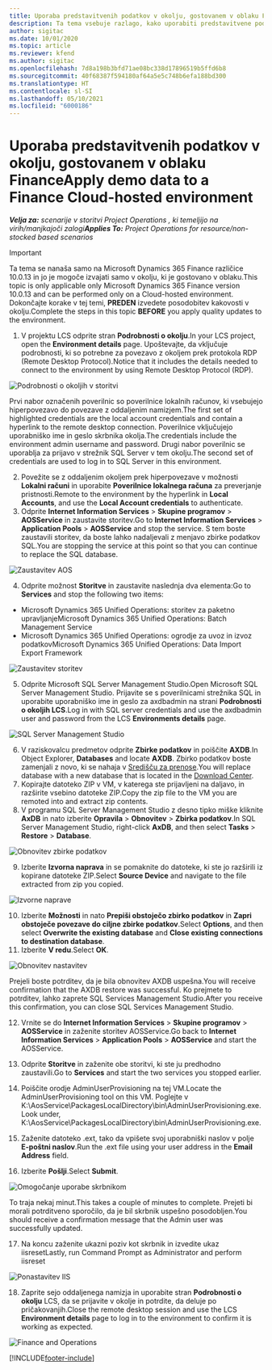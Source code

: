 ```yaml
---
title: Uporaba predstavitvenih podatkov v okolju, gostovanem v oblaku Finance
description: Ta tema vsebuje razlago, kako uporabiti predstavitvene podatke iz storitve Project Operations v okolju Dynamics 365 Finance v oblaku.
author: sigitac
ms.date: 10/01/2020
ms.topic: article
ms.reviewer: kfend
ms.author: sigitac
ms.openlocfilehash: 7d8a198b3bfd71ae08bc338d17896519b5ffd6b8
ms.sourcegitcommit: 40f68387f594180af64a5e5c748b6efa188bd300
ms.translationtype: HT
ms.contentlocale: sl-SI
ms.lasthandoff: 05/10/2021
ms.locfileid: "6000186"
---
```

# <a name="apply-demo-data-to-a-finance-cloud-hosted-environment"></a><span data-ttu-id="902d7-103">Uporaba predstavitvenih podatkov v okolju, gostovanem v oblaku Finance</span><span class="sxs-lookup"><span data-stu-id="902d7-103">Apply demo data to a Finance Cloud-hosted environment</span></span>

<span data-ttu-id="902d7-104">_**Velja za:** scenarije v storitvi Project Operations , ki temeljijo na virih/manjkajoči zalogi_</span><span class="sxs-lookup"><span data-stu-id="902d7-104">_**Applies To:** Project Operations for resource/non-stocked based scenarios_</span></span>

> [!IMPORTANT]
> <span data-ttu-id="902d7-105">Ta tema se nanaša samo na Microsoft Dynamics 365 Finance različice 10.0.13 in jo je mogoče izvajati samo v okolju, ki je gostovano v oblaku.</span><span class="sxs-lookup"><span data-stu-id="902d7-105">This topic is only applicable only Microsoft Dynamics 365 Finance version 10.0.13 and can be performed only on a Cloud-hosted environment.</span></span> <span data-ttu-id="902d7-106">Dokončajte korake v tej temi, **PREDEN** izvedete posodobitev kakovosti v okolju.</span><span class="sxs-lookup"><span data-stu-id="902d7-106">Complete the steps in this topic **BEFORE** you apply quality updates to the environment.</span></span>

1. <span data-ttu-id="902d7-107">V projektu LCS odprite stran **Podrobnosti o okolju**.</span><span class="sxs-lookup"><span data-stu-id="902d7-107">In your LCS project, open the **Environment details** page.</span></span> <span data-ttu-id="902d7-108">Upoštevajte, da vključuje podrobnosti, ki so potrebne za povezavo z okoljem prek protokola RDP (Remote Desktop Protocol).</span><span class="sxs-lookup"><span data-stu-id="902d7-108">Notice that it includes the details needed to connect to the environment by using Remote Desktop Protocol (RDP).</span></span>

![Podrobnosti o okoljih v storitvi ](./media/1EnvironmentDetails.png)

<span data-ttu-id="902d7-110">Prvi nabor označenih poverilnic so poverilnice lokalnih računov, ki vsebujejo hiperpovezavo do povezave z oddaljenim namizjem.</span><span class="sxs-lookup"><span data-stu-id="902d7-110">The first set of highlighted credentials are the local account credentials and contain a hyperlink to the remote desktop connection.</span></span> <span data-ttu-id="902d7-111">Poverilnice vključujejo uporabniško ime in geslo skrbnika okolja.</span><span class="sxs-lookup"><span data-stu-id="902d7-111">The credentials include the environment admin username and password.</span></span> <span data-ttu-id="902d7-112">Drugi nabor poverilnic se uporablja za prijavo v strežnik SQL Server v tem okolju.</span><span class="sxs-lookup"><span data-stu-id="902d7-112">The second set of credentials are used to log in to SQL Server in this environment.</span></span>

2. <span data-ttu-id="902d7-113">Povežite se z oddaljenim okoljem prek hiperpovezave v možnosti **Lokalni računi** in uporabite **Poverilnice lokalnega računa** za preverjanje pristnosti.</span><span class="sxs-lookup"><span data-stu-id="902d7-113">Remote to the environment by the hyperlink in **Local Accounts**, and use the **Local Account credentials** to authenticate.</span></span>
3. <span data-ttu-id="902d7-114">Odprite **Internet Information Services** > **Skupine programov** > **AOSService** in zaustavite storitev.</span><span class="sxs-lookup"><span data-stu-id="902d7-114">Go to **Internet Information Services** > **Application Pools** > **AOSService** and stop the service.</span></span> <span data-ttu-id="902d7-115">S tem boste zaustavili storitev, da boste lahko nadaljevali z menjavo zbirke podatkov SQL.</span><span class="sxs-lookup"><span data-stu-id="902d7-115">You are stopping the service at this point so that you can continue to replace the SQL database.</span></span>

![Zaustavitev AOS](./media/2StopAOS.png)

4. <span data-ttu-id="902d7-117">Odprite možnost **Storitve** in zaustavite naslednja dva elementa:</span><span class="sxs-lookup"><span data-stu-id="902d7-117">Go to **Services** and stop the following two items:</span></span>

- <span data-ttu-id="902d7-118">Microsoft Dynamics 365 Unified Operations: storitev za paketno upravljanje</span><span class="sxs-lookup"><span data-stu-id="902d7-118">Microsoft Dynamics 365 Unified Operations: Batch Management Service</span></span>
- <span data-ttu-id="902d7-119">Microsoft Dynamics 365 Unified Operations: ogrodje za uvoz in izvoz podatkov</span><span class="sxs-lookup"><span data-stu-id="902d7-119">Microsoft Dynamics 365 Unified Operations: Data Import Export Framework</span></span>

![Zaustavitev storitev](./media/3StopServices.png)

5. <span data-ttu-id="902d7-121">Odprite Microsoft SQL Server Management Studio.</span><span class="sxs-lookup"><span data-stu-id="902d7-121">Open Microsoft SQL Server Management Studio.</span></span> <span data-ttu-id="902d7-122">Prijavite se s poverilnicami strežnika SQL in uporabite uporabniško ime in geslo za axdbadmin na strani **Podrobnosti o okoljih LCS**.</span><span class="sxs-lookup"><span data-stu-id="902d7-122">Log in with SQL server credentials and use the axdbadmin user and password from the LCS **Environments details** page.</span></span>

![SQL Server Management Studio](./media/4SSMS.png)

6. <span data-ttu-id="902d7-124">V raziskovalcu predmetov odprite **Zbirke podatkov** in poiščite **AXDB**.</span><span class="sxs-lookup"><span data-stu-id="902d7-124">In Object Explorer, **Databases** and locate **AXDB**.</span></span> <span data-ttu-id="902d7-125">Zbirko podatkov boste zamenjali z novo, ki se nahaja v [Središču za prenose](https://download.microsoft.com/download/1/a/3/1a314bd2-b082-4a87-abdc-1ba26c92b63d/ProjOpsDemoDataFOGARelease.zip).</span><span class="sxs-lookup"><span data-stu-id="902d7-125">You will replace database with a new database that is located in the [Download Center](https://download.microsoft.com/download/1/a/3/1a314bd2-b082-4a87-abdc-1ba26c92b63d/ProjOpsDemoDataFOGARelease.zip).</span></span> 
7. <span data-ttu-id="902d7-126">Kopirajte datoteko ZIP v VM, v katerega ste prijavljeni na daljavo, in razširite vsebino datoteke ZIP.</span><span class="sxs-lookup"><span data-stu-id="902d7-126">Copy the zip file to the VM you are remoted into and extract zip contents.</span></span>
8. <span data-ttu-id="902d7-127">V programu SQL Server Management Studio z desno tipko miške kliknite **AxDB** in nato izberite **Opravila** > **Obnovitev** > **Zbirka podatkov**.</span><span class="sxs-lookup"><span data-stu-id="902d7-127">In SQL Server Management Studio, right-click **AxDB**, and then select **Tasks** > **Restore** > **Database**.</span></span>

![Obnovitev zbirke podatkov](./media/5RestoreDatabase.png)

9. <span data-ttu-id="902d7-129">Izberite **Izvorna naprava** in se pomaknite do datoteke, ki ste jo razširili iz kopirane datoteke ZIP.</span><span class="sxs-lookup"><span data-stu-id="902d7-129">Select **Source Device** and navigate to the file extracted from zip you copied.</span></span>

![Izvorne naprave](./media/6SourceDevice.png)

10. <span data-ttu-id="902d7-131">Izberite **Možnosti** in nato **Prepiši obstoječo zbirko podatkov** in **Zapri obstoječe povezave do ciljne zbirke podatkov**.</span><span class="sxs-lookup"><span data-stu-id="902d7-131">Select **Options**, and then select **Overwrite the existing database** and **Close existing connections to destination database**.</span></span> 
11. <span data-ttu-id="902d7-132">Izberite **V redu**.</span><span class="sxs-lookup"><span data-stu-id="902d7-132">Select **OK**.</span></span>

![Obnovitev nastavitev](./media/7RestoreSetting.png)

<span data-ttu-id="902d7-134">Prejeli boste potrditev, da je bila obnovitev AXDB uspešna.</span><span class="sxs-lookup"><span data-stu-id="902d7-134">You will receive confirmation that the AXDB restore was successful.</span></span> <span data-ttu-id="902d7-135">Ko prejmete to potrditev, lahko zaprete SQL Services Management Studio.</span><span class="sxs-lookup"><span data-stu-id="902d7-135">After you receive this confirmation, you can close SQL Services Management Studio.</span></span>

12. <span data-ttu-id="902d7-136">Vrnite se do **Internet Information Services** > **Skupine programov** > **AOSService** in zaženite storitev AOSService.</span><span class="sxs-lookup"><span data-stu-id="902d7-136">Go back to **Internet Information Services** > **Application Pools** > **AOSService** and start the AOSService.</span></span>
13. <span data-ttu-id="902d7-137">Odprite **Storitve** in zaženite obe storitvi, ki ste ju predhodno zaustavili.</span><span class="sxs-lookup"><span data-stu-id="902d7-137">Go to **Services** and start the two services you stopped earlier.</span></span>

14. <span data-ttu-id="902d7-138">Poiščite orodje AdminUserProvisioning na tej VM.</span><span class="sxs-lookup"><span data-stu-id="902d7-138">Locate the AdminUserProvisioning tool on this VM.</span></span> <span data-ttu-id="902d7-139">Poglejte v K:\AosService\PackagesLocalDirectory\bin\AdminUserProvisioning.exe.</span><span class="sxs-lookup"><span data-stu-id="902d7-139">Look under, K:\AosService\PackagesLocalDirectory\bin\AdminUserProvisioning.exe.</span></span>
15. <span data-ttu-id="902d7-140">Zaženite datoteko .ext, tako da vpišete svoj uporabniški naslov v polje **E-poštni naslov**.</span><span class="sxs-lookup"><span data-stu-id="902d7-140">Run the .ext file using your user address in the **Email Address** field.</span></span> 
16. <span data-ttu-id="902d7-141">Izberite **Pošlji**.</span><span class="sxs-lookup"><span data-stu-id="902d7-141">Select **Submit**.</span></span>

![Omogočanje uporabe skrbnikom](./media/8AdminUserProvisioning.png)

<span data-ttu-id="902d7-143">To traja nekaj minut.</span><span class="sxs-lookup"><span data-stu-id="902d7-143">This takes a couple of minutes to complete.</span></span> <span data-ttu-id="902d7-144">Prejeti bi morali potrditveno sporočilo, da je bil skrbnik uspešno posodobljen.</span><span class="sxs-lookup"><span data-stu-id="902d7-144">You should receive a confirmation message that the Admin user was successfully updated.</span></span>

17. <span data-ttu-id="902d7-145">Na koncu zaženite ukazni poziv kot skrbnik in izvedite ukaz iisreset</span><span class="sxs-lookup"><span data-stu-id="902d7-145">Lastly, run Command Prompt as Administrator and perform iisreset</span></span>

![Ponastavitev IIS](./media/9IISReset.png)

18. <span data-ttu-id="902d7-147">Zaprite sejo oddaljenega namizja in uporabite stran **Podrobnosti o okolju** LCS, da se prijavite v okolje in potrdite, da deluje po pričakovanjih.</span><span class="sxs-lookup"><span data-stu-id="902d7-147">Close the remote desktop session and use the LCS **Environment details** page to log in to the environment to confirm it is working as expected.</span></span>

![Finance and Operations](./media/10FinanceAndOperations.png)


[!INCLUDE[footer-include](../includes/footer-banner.md)]